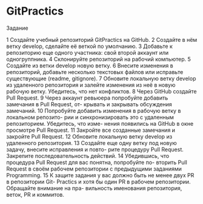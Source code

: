 # GitPractics

Задание

1 Создайте учебный репозиторий GitPractics на GitHub.
2 Создайте в нём ветку develop, сделайте её веткой по умолчанию.
3 Добавьте к репозиторию еще одного участника: свой второй аккаунт или
одногруппника.
4 Склонируйте репозиторий на рабочий компьютер.
5 Создайте из ветки develop новую ветку.
6 Внесите изменения в репозиторий, добавьте несколько текстовых файлов
или исправьте существующие (readme, gitignore).
7 Обновите локальную ветку develop из удаленного репозитория и залейте
изменения из неё в новую рабочую ветку. Убедитесь, что нет конфликтов.
8 Через GitHub создайте Pull Request.
9 Через аккаунт ревьюера попробуйте добавить замечания в Pull Request, от-
крывать и закрывать обсуждения замечаний.
10 Попробуйте добавить изменения в рабочую ветку в локальном репозито-
рии и синхронизировать это с удаленным репозиторием. Убедитесь, что изме-
нения появились на GitHub в окне просмотре Pull Request.
11 Закройте все созданные замечания и закройте Pull Request.
12 Обновите локальную ветку develop из удаленного репозитория.
13 Создайте еще одну ветку под новую задачу, внесите исправления и повто-
рите процедуру Pull Request. Закрепите последовательность действий.
14 Убедившись, что процедура Pull Request для вас понятна, попробуйте по-
вторить Pull Request в своём рабочем репозитории с предыдущими заданиями
Programming.
15 К защите задания у вас должно быть не менее двух PR в репозитории Git-
Practics и хотя бы один PR в рабочем репозитории. Обращайте внимание на пра-
вильность именования репозитория, веток, PR и коммитов.
